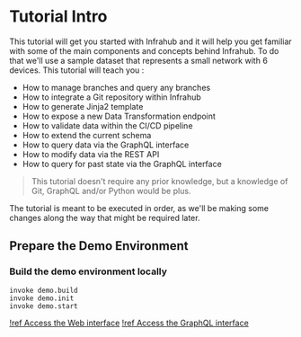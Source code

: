 # Tutorial Intro

This tutorial will get you started with Infrahub and it will help you get familiar with some of the main components and concepts behind Infrahub. To do that we'll use a sample dataset that represents a small network with 6 devices. This tutorial will teach you :
- How to manage branches and query any branches
- How to integrate a Git repository within Infrahub
- How to generate Jinja2 template
- How to expose a new Data Transformation endpoint
- How to validate data within the CI/CD pipeline
- How to extend the current schema
- How to query data via the GraphQL interface
- How to modify data via the REST API
- How to query for past state via the GraphQL interface


> This tutorial doesn't require any prior knowledge, but a knowledge of Git, GraphQL and/or Python would be plus.

The tutorial is meant to be executed in order, as we'll be making some changes along the way that might be required later.

## Prepare the Demo Environment

### Build the demo environment locally

```
invoke demo.build
invoke demo.init
invoke demo.start
```

[!ref Access the Web interface](http://localhost:3000)
[!ref Access the GraphQL interface](http://localhost:8000/graphql)
